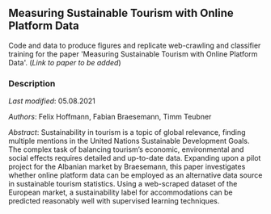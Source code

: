 ## Measuring Sustainable Tourism with Online Platform Data

Code and data to produce figures and replicate web-crawling and classifier training for the paper 'Measuring Sustainable Tourism with Online Platform Data'. 
(_Link to paper to be added_)


### Description

*Last modified*: 05.08.2021

*Authors*: Felix Hoffmann, Fabian Braesemann, Timm Teubner

*Abstract*: Sustainability in tourism is a topic of global relevance, finding multiple mentions in the United Nations Sustainable Development Goals. The complex task of balancing tourism’s economic, environmental and social effects requires detailed and up-to-date data. Expanding upon a pilot project for the Albanian market by Braesemann, this paper investigates whether online platform data can be employed as an alternative data source in sustainable tourism statistics. Using a web-scraped dataset of the European market, a sustainability label for accommodations can be predicted reasonably well with supervised learning techniques. 



